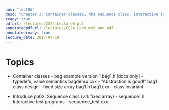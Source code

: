 ```yaml
---
num: "lect06"
desc: "Chapter 3: Container classes, the sequence class, interactive test programs, intro to pa2 "
ready: true
pdfurl: /lectures/CS24_Lecture6.pdf
annotatedpdfurl: /lectures/CS24_Lecture6_ann.pdf
annotatedready: true
lecture_date: 2017-04-19
---
```


# Topics 
* Container classes - bag example version 1
	bag1.h [docs only] - typedefs, value semantics
	bagdemo.cxx - “Abstraction is good!”
	bag1 class design - fixed size array
		bag1.h 
		bag1.cxx - class invariant

* Introduce pa02: Sequence class (v.1: fixed array) - sequence1.h
	Interactive test programs - sequence_test.cxx




